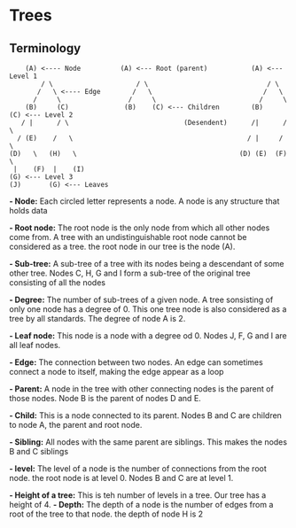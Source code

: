 # Trees


## Terminology

```
	(A) <---- Node          (A) <--- Root (parent)           (A) <--- Level 1
        / \                     / \                              / \
       /   \ <---- Edge        /   \                            /   \
      /     \                 /     \                          /     \
    (B)     (C)              (B)    (C) <--- Children        (B)     (C) <--- Level 2
   / |      / \                             (Desendent)      /|      / \
  / (E)    /   \                                            / |     /   \
(D)   \   (H)   \                                         (D) (E)  (F)   \
 |    (F)  |    (I)                                                       (G) <--- Level 3
(J)       (G) <--- Leaves   
```


**- Node:** Each circled letter represents a node. A node is any structure that holds data

**- Root node:** The root node is the only node from which all other nodes come from. A tree with an undistinguishable root node cannot be considered as a tree. the root node in our tree is the node (A).

**- Sub-tree:** A sub-tree of a tree with its nodes being a descendant of some other tree. Nodes C, H, G and I form a sub-tree of the original tree consisting of all the nodes

**- Degree:** The number of sub-trees of a given node. A tree sonsisting of only one node has a degree of 0. This one tree node is also considered as a tree by all standards. The degree of node A is 2.

**- Leaf node:** This node is a node with a degree od 0. Nodes J, F, G and I are all leaf nodes.

**- Edge:** The connection between two nodes. An edge can sometimes connect a node to itself, making the edge appear as a loop   

**- Parent:** A node in the tree with other connecting nodes is the parent of those nodes. Node B is the parent of nodes D and E.

**- Child:** This is a node connected to its parent. Nodes B and C are children to node A, the parent and root node.

**- Sibling:** All nodes with the same parent are siblings. This makes the nodes B and C siblings

**- level:** The level of a node is the number of connections from the root node. the root node is at level 0. Nodes B and C are at level 1.

**- Height of a tree:** This is teh number of levels in a tree. Our tree has a height of 4.
**- Depth:** The depth of a node is the number of edges from a root of the tree to that node. the depth of node H is 2


